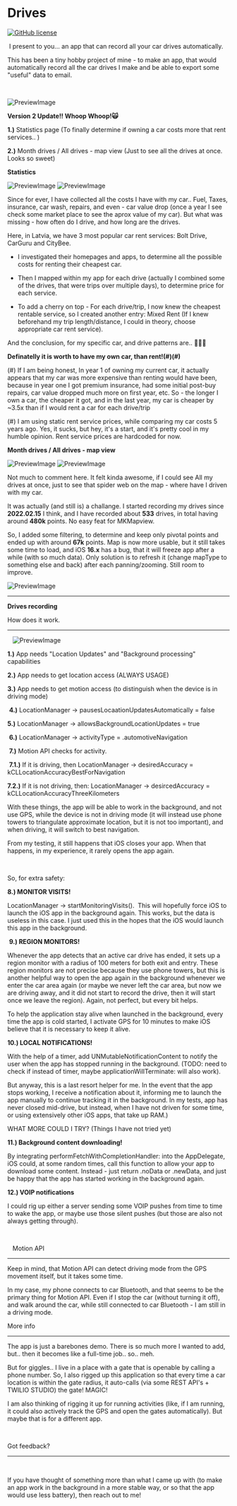 # Drives

[![GitHub license](https://img.shields.io/badge/license-MIT-lightgrey.svg?maxAge=2592000)](https://url.com)

 I present to you... an app that can record all your car drives automatically.

This has been a tiny hobby project of mine - to make an app, that would automatically record all the car drives I make and be able to export some "useful" data to email.

  

![PreviewImage](https://raw.githubusercontent.com/GuntisTreulands/drives/main/v2_example4.gif)


**Version 2 Update!! Whoop Whoop!🙀**  

**1.)** Statistics page (To finally determine if owning a car costs more that rent services.. )

**2.)** Month drives / All drives - map view (Just to see all the drives at once. Looks so sweet)


**Statistics** 


![PreviewImage](https://raw.githubusercontent.com/GuntisTreulands/drives/main/v2_example7.png)
![PreviewImage](https://raw.githubusercontent.com/GuntisTreulands/drives/main/v2_example8.png)


Since for ever, I have collected all the costs I have with my car.. Fuel, Taxes, insurance, car wash, repairs, and
even - car value drop (once a year I see check some market place to see the aprox value of my car).
But what was missing - how often do I drive, and how long are the drives.

Here, in Latvia, we have 3 most popular car rent services:
Bolt Drive, CarGuru and CityBee.
- I investigated their homepages and apps, to determine all the possible costs for renting their cheapest car.

- Then I mapped within my app for each drive (actually I combined some of the drives, that were trips over multiple days), to determine price for each service.

- To add a cherry on top - For each drive/trip, I now knew the cheapest rentable service, so I created another entry: Mixed Rent (If I knew beforehand my trip length/distance, I could in theory, choose appropriate car rent service).

And the conclusion, for my specific car, and drive patterns are.. 🥁🥁🥁

**Definatelly it is worth to have my own car, than rent!(#)(#)**

(#) If I am being honest, In year 1 of owning my current car, it actually appears that my car was more expensive than renting would have been, because in year one I got premium insurance, had some initial post-buy repairs, car value dropped much more on first year, etc.  So - the longer I own a car, the cheaper it got, and in the last year, my car is cheaper by ~3.5x than if I would rent a car for each drive/trip

(#) I am using static rent service prices, while comparing my car costs 5 years ago. Yes, it sucks, but hey, it's a start, and it's pretty cool in my humble opinion.  Rent service prices are hardcoded for now.


**Month drives / All drives - map view**

![PreviewImage](https://raw.githubusercontent.com/GuntisTreulands/drives/main/v2_example6.png)
![PreviewImage](https://raw.githubusercontent.com/GuntisTreulands/drives/main/v2_example5.png)

Not much to comment here. It felt kinda awesome, if I could see All my drives at once, just to see that spider web on the map - where have I driven with my car.

It was actually (and still is) a challange. I started recording my drives since **2022.02.15** I think, and I have recorded about **533** drives, in total having around **480k** points. No easy feat for MKMapview.

So, I added some filtering, to determine and keep only pivotal points and ended up with around **67k** points.
Map is now more usable, but it still takes some time to load, and iOS **16.x** has a bug, that it will freeze app after a while (with so much data). Only solution is to refresh it (change mapType to something else and back) after each panning/zooming. Still room to improve.


![PreviewImage](https://raw.githubusercontent.com/GuntisTreulands/drives/main/example9.gif)


--------------- 
**Drives recording**

How does it work.

---------------

  
![PreviewImage](https://raw.githubusercontent.com/GuntisTreulands/drives/main/example3.gif)

**1.)** App needs "Location Updates" and "Background processing" capabilities

**2.)** App needs to get location access (ALWAYS USAGE)

**3.)** App needs to get motion access (to distinguish when the device is in driving mode)

 **4.)** LocationManager -> pausesLocaationUpdatesAutomatically = false

**5.)** LocationManager -> allowsBackgroundLocationUpdates = true

 **6.)** LocationManager -> activityType = .automotiveNavigation

 **7.)** Motion API checks for activity.

 **7.1.)** If it is driving, then LocationManager -> desiredAccuracy = kCLLocationAccuracyBestForNavigation

**7.2.)** If it is not driving, then: LocationManager -> desircedAccuracy = kCLLocationAccuracyThreeKilometers

With these things, the app will be able to work in the background, and not use GPS, while the device is not in driving mode (it will instead use phone towers to triangulate approximate location, but it is not too important), and when driving, it will switch to best navigation.

From my testing, it still happens that iOS closes your app. When that happens, in my experience, it rarely opens the app again.

  

So, for extra safety:

**8.) MONITOR VISITS!**

LocationManager -> startMonitoringVisits().  This will hopefully force iOS to launch the iOS app in the background again. This works, but the data is useless in this case. I just used this in the hopes that the iOS would launch this app in the background.

 **9.) REGION MONITORS!**

Whenever the app detects that an active car drive has ended, it sets up a region monitor with a radius of 100 meters for both exit and entry. These region monitors are not precise because they use phone towers, but this is another helpful way to open the app again in the background whenever we enter the car area again (or maybe we never left the car area, but now we are driving away, and it did not start to record the drive, then it will start once we leave the region). Again, not perfect, but every bit helps.

To help the application stay alive when launched in the background, every time the app is cold started, I activate GPS for 10 minutes to make iOS believe that it is necessary to keep it alive.

**10.) LOCAL NOTIFICATIONS!**

With the help of a timer, add UNMutableNotificationContent to notify the user when the app has stopped running in the background. (TODO: need to check if instead of timer, maybe applicationWillTerminate: will also work).

But anyway, this is a last resort helper for me. In the event that the app stops working, I receive a notification about it, informing me to launch the app manually to continue tracking it in the background. In my tests, app has never closed mid-drive, but instead, when I have not driven for some time, or using extensively other iOS apps, that take up RAM.)

WHAT MORE COULD I TRY? (Things I have not tried yet)

**11.) Background content downloading!**

By integrating performFetchWithCompletionHandler: into the AppDelegate, iOS could, at some random times, call this function to allow your app to download some content. Instead - just return .noData or .newData, and just be happy that the app has started working in the background again.

**12.) VOIP notifications**

I could rig up either a server sending some VOIP pushes from time to time to wake the app, or maybe use those silent pushes (but those are also not always getting through).


  

  
Motion API

---------------

Keep in mind, that Motion API can detect driving mode from the GPS movement itself, but it takes some time.

In my case, my phone connects to car Bluetooth, and that seems to be the primary thing for Motion API. Even if I stop the car (without turning it off), and walk around the car, while still connected to car Bluetooth - I am still in a driving mode.



More info

---------------

The app is just a barebones demo. There is so much more I wanted to add, but.. then it becomes like a full-time job.. so.. meh.

But for giggles.. I live in a place with a gate that is openable by calling a phone number. So, I also rigged up this application so that every time a car location is within the gate radius, it auto-calls (via some REST API's + TWILIO STUDIO) the gate! MAGIC!

I am also thinking of rigging it up for running activities (like, if I am running, it could also actively track the GPS and open the gates automatically). But maybe that is for a different app.

  

Got feedback?

---------------

  

If you have thought of something more than what I came up with (to make an app work in the background in a more stable way, or so that the app would use less battery), then reach out to me!

